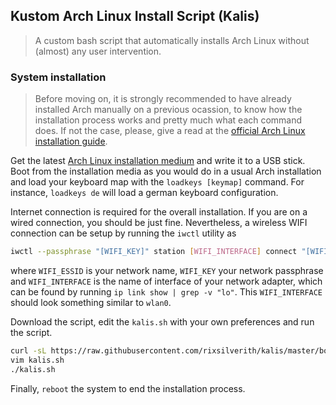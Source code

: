 ## Kustom Arch Linux Install Script (Kalis)

> A custom bash script that automatically installs Arch Linux without (almost) any user intervention.

### System installation

> Before moving on, it is strongly recommended to have already installed Arch manually on a previous ocassion, to know
how the installation process works and pretty much what each command does. If not the case, please, give a read at the
[official Arch Linux installation guide](https://wiki.archlinux.org/title/Installation_guide).

Get the latest [Arch Linux installation medium](https://archlinux.org/download/) and write it to a USB stick. Boot 
from the installation media as you would do in a usual Arch installation and load your keyboard map with the
`loadkeys [keymap]` command. For instance, `loadkeys de` will load a german keyboard configuration.

Internet connection is required for the overall installation. If you are on a wired connection, you should be just fine.
Nevertheless, a wireless WIFI connection can be setup by running the `iwctl` utility as 
```bash
iwctl --passphrase "[WIFI_KEY]" station [WIFI_INTERFACE] connect "[WIFI_ESSID]"
```
where `WIFI_ESSID` is your network name, `WIFI_KEY` your network passphrase and `WIFI_INTERFACE` is the name of interface
of your network adapter, which can be found by running `ip link show | grep -v "lo"`. This `WIFI_INTERFACE` should look something 
similar to `wlan0`.

Download the script, edit the `kalis.sh` with your own preferences and run the script.

```bash
curl -sL https://raw.githubusercontent.com/rixsilverith/kalis/master/bootstrap.sh | bash
vim kalis.sh
./kalis.sh
```
Finally, `reboot` the system to end the installation process.
